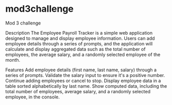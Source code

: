 # mod3challenge
Mod 3 challenge

Description
The Employee Payroll Tracker is a simple web application designed to manage and display employee information. Users can add employee details through a series of prompts, and the application will calculate and display aggregated data such as the total number of employees, the average salary, and a randomly selected employee of the month.

Features
Add employee details (first name, last name, salary) through a series of prompts.
Validate the salary input to ensure it's a positive number.
Continue adding employees or cancel to stop.
Display employee data in a table sorted alphabetically by last name.
Show computed data, including the total number of employees, average salary, and a randomly selected employee, in the console.